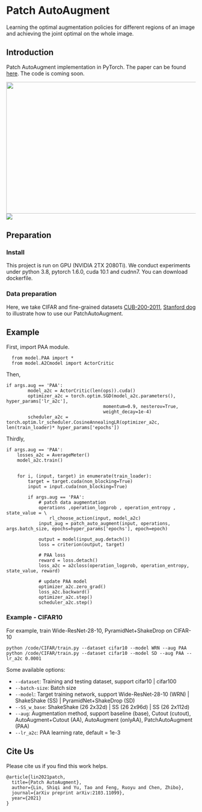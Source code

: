 # Patch AutoAugment
Learning the optimal augmentation policies for different regions of an image and achieving the joint optimal on the whole image.

## Introduction
Patch AutoAugment implementation in PyTorch.
The paper can be found [here](https://arxiv.org/abs/2103.11099). The code is coming soon.

<img src=https://github.com/LinShiqi047/PatchAutoAugment/blob/main/figure/imagelevel_v.s_patchlevel.jpg width=600 height=350 />
<img src=https://github.com/LinShiqi047/PatchAutoAugment/blob/main/figure/framework.jpg />

## Preparation
### Install
This project is run on GPU (NVIDIA 2TX 2080Ti).
We conduct experiments under python 3.8, pytorch 1.6.0, cuda 10.1 and cudnn7. 
You can download dockerfile.
### Data preparation
Here, we take CIFAR and fine-grained datasets [CUB-200-2011](http://www.vision.caltech.edu/visipedia/CUB-200-2011.html), [Stanford dog](http://vision.stanford.edu/aditya86/ImageNetDogs/) to illustrate how to use our PatchAutoAugment.

## Example
First, import PAA module.
```
  from model.PAA import *   
  from model.A2Cmodel import ActorCritic
```
Then, 
```
if args.aug == 'PAA':
        model_a2c = ActorCritic(len(ops)).cuda()
        optimizer_a2c = torch.optim.SGD(model_a2c.parameters(), hyper_params['lr_a2c'], 
                                    momentum=0.9, nesterov=True,
                                    weight_decay=1e-4)
        scheduler_a2c = torch.optim.lr_scheduler.CosineAnnealingLR(optimizer_a2c, len(train_loader)* hyper_params['epochs'])
```
Thirdly, 
```
if args.aug == 'PAA':
    losses_a2c = AverageMeter()
    model_a2c.train()

    
    for i, (input, target) in enumerate(train_loader):
        target = target.cuda(non_blocking=True)
        input = input.cuda(non_blocking=True)

        if args.aug == 'PAA':
            # patch data augmentation
            operations ,operation_logprob , operation_entropy , state_value = \
                rl_choose_action(input, model_a2c)
            input_aug = patch_auto_augment(input, operations, args.batch_size, epochs=hyper_params['epochs'], epoch=epoch)

            output = model(input_aug.detach())
            loss = criterion(output, target)

            # PAA loss
            reward = loss.detach()
            loss_a2c = a2closs(operation_logprob, operation_entropy, state_value, reward)

            # update PAA model
            optimizer_a2c.zero_grad()
            loss_a2c.backward()
            optimizer_a2c.step()
            scheduler_a2c.step()
```
### Example - CIFAR10
For example, train Wide-ResNet-28-10, PyramidNet+ShakeDrop on CIFAR-10 
```
python /code/CIFAR/train.py --dataset cifar10 --model WRN --aug PAA
python /code/CIFAR/train.py --dataset cifar10 --model SD --aug PAA --lr_a2c 0.0001
```
Some available options:
- ```--dataset```: Training and testing dataset, support cifar10 | cifar100
- ```--batch-size```: Batch size
- ```--model```: Target training network, support Wide-ResNet-28-10 (WRN) | ShakeShake (SS) | PyramidNet+ShakeDrop (SD)
- ```--SS_w_base```: ShakeShake (26 2x32d) | SS (26 2x96d) | SS (26 2x112d)
- ```--aug```: Augmentation method, support baseline (base), Cutout (cutout), AutoAugment+Cutout (AA), AutoAugment (onlyAA), PatchAutoAugment (PAA)
- ```--lr_a2c```: PAA learning rate, default = 1e-3

## Cite Us
Please cite us if you find this work helps.
```
@article{lin2021patch,
  title={Patch AutoAugment},
  author={Lin, Shiqi and Yu, Tao and Feng, Ruoyu and Chen, Zhibo},
  journal={arXiv preprint arXiv:2103.11099},
  year={2021}
}
```
